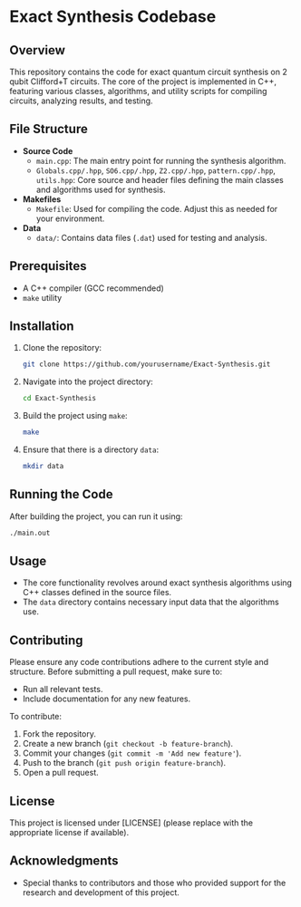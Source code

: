 # Exact Synthesis Codebase

## Overview
This repository contains the code for exact quantum circuit synthesis on 2 qubit Clifford+T circuits. The core of the project is implemented in C++, featuring various classes, algorithms, and utility scripts for compiling circuits, analyzing results, and testing. 

## File Structure
- **Source Code**
  - `main.cpp`: The main entry point for running the synthesis algorithm.
  - `Globals.cpp/.hpp`, `SO6.cpp/.hpp`, `Z2.cpp/.hpp`, `pattern.cpp/.hpp`, `utils.hpp`: Core source and header files defining the main classes and algorithms used for synthesis.
- **Makefiles**
  - `Makefile`: Used for compiling the code. Adjust this as needed for your environment.
- **Data**
  - `data/`: Contains data files (`.dat`) used for testing and analysis.

## Prerequisites
- A C++ compiler (GCC recommended)
- `make` utility

## Installation
1. Clone the repository:
   ```sh
   git clone https://github.com/yourusername/Exact-Synthesis.git
   ```
2. Navigate into the project directory:
   ```sh
   cd Exact-Synthesis
   ```
3. Build the project using `make`:
   ```sh
   make
   ```
4. Ensure that there is a directory `data`:
   ```sh
   mkdir data
   ```

## Running the Code
After building the project, you can run it using:

```sh
./main.out
```

## Usage
- The core functionality revolves around exact synthesis algorithms using C++ classes defined in the source files.
- The `data` directory contains necessary input data that the algorithms use.

## Contributing
Please ensure any code contributions adhere to the current style and structure. Before submitting a pull request, make sure to:
- Run all relevant tests.
- Include documentation for any new features.

To contribute:
1. Fork the repository.
2. Create a new branch (`git checkout -b feature-branch`).
3. Commit your changes (`git commit -m 'Add new feature'`).
4. Push to the branch (`git push origin feature-branch`).
5. Open a pull request.

## License
This project is licensed under [LICENSE] (please replace with the appropriate license if available).

## Acknowledgments
- Special thanks to contributors and those who provided support for the research and development of this project.
